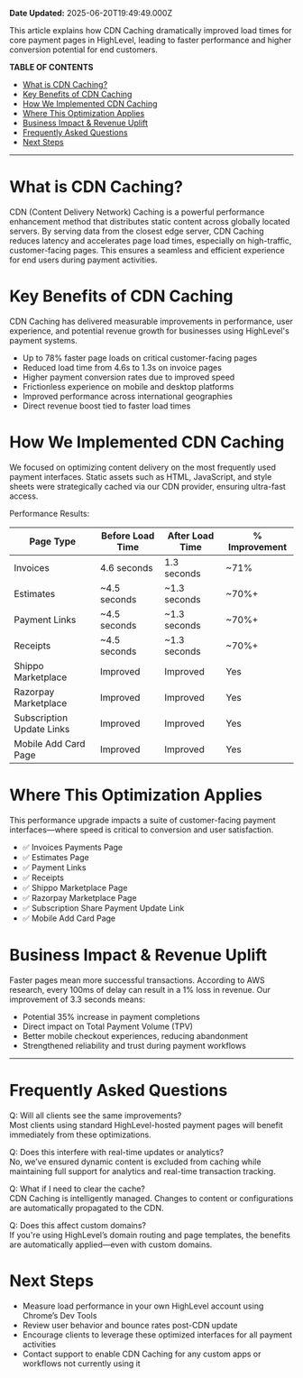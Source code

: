 **Date Updated:** 2025-06-20T19:49:49.000Z

This article explains how CDN Caching dramatically improved load times for core payment pages in HighLevel, leading to faster performance and higher conversion potential for end customers.

**TABLE OF CONTENTS**

* [What is CDN Caching?](#What-is-CDN-Caching?)
* [Key Benefits of CDN Caching](#Key-Benefits-of-CDN-Caching)
* [How We Implemented CDN Caching](#How-We-Implemented-CDN-Caching)
* [Where This Optimization Applies](#Where-This-Optimization-Applies)
* [Business Impact & Revenue Uplift](#Business-Impact-&-Revenue-Uplift)
* [Frequently Asked Questions](#Frequently-Asked-Questions)
* [Next Steps](#Next-Steps)

---

# What is CDN Caching?

CDN (Content Delivery Network) Caching is a powerful performance enhancement method that distributes static content across globally located servers. By serving data from the closest edge server, CDN Caching reduces latency and accelerates page load times, especially on high-traffic, customer-facing pages. This ensures a seamless and efficient experience for end users during payment activities.

# Key Benefits of CDN Caching

CDN Caching has delivered measurable improvements in performance, user experience, and potential revenue growth for businesses using HighLevel's payment systems.

* Up to 78% faster page loads on critical customer-facing pages
* Reduced load time from 4.6s to 1.3s on invoice pages
* Higher payment conversion rates due to improved speed
* Frictionless experience on mobile and desktop platforms
* Improved performance across international geographies
* Direct revenue boost tied to faster load times

# How We Implemented CDN Caching

We focused on optimizing content delivery on the most frequently used payment interfaces. Static assets such as HTML, JavaScript, and style sheets were strategically cached via our CDN provider, ensuring ultra-fast access.

Performance Results:

| Page Type                 | Before Load Time | After Load Time | % Improvement |
| ------------------------- | ---------------- | --------------- | ------------- |
| Invoices                  | 4.6 seconds      | 1.3 seconds     | \~71%         |
| Estimates                 | \~4.5 seconds    | \~1.3 seconds   | \~70%+        |
| Payment Links             | \~4.5 seconds    | \~1.3 seconds   | \~70%+        |
| Receipts                  | \~4.5 seconds    | \~1.3 seconds   | \~70%+        |
| Shippo Marketplace        | Improved         | Improved        | Yes           |
| Razorpay Marketplace      | Improved         | Improved        | Yes           |
| Subscription Update Links | Improved         | Improved        | Yes           |
| Mobile Add Card Page      | Improved         | Improved        | Yes           |

#   

# Where This Optimization Applies

This performance upgrade impacts a suite of customer-facing payment interfaces—where speed is critical to conversion and user satisfaction.

* ✅ Invoices Payments Page
* ✅ Estimates Page
* ✅ Payment Links
* ✅ Receipts
* ✅ Shippo Marketplace Page
* ✅ Razorpay Marketplace Page
* ✅ Subscription Share Payment Update Link
* ✅ Mobile Add Card Page

  
# Business Impact & Revenue Uplift

Faster pages mean more successful transactions. According to AWS research, every 100ms of delay can result in a 1% loss in revenue. Our improvement of 3.3 seconds means:

* Potential 35% increase in payment completions
* Direct impact on Total Payment Volume (TPV)
* Better mobile checkout experiences, reducing abandonment
* Strengthened reliability and trust during payment workflows

---

# Frequently Asked Questions

Q: Will all clients see the same improvements?  
 Most clients using standard HighLevel-hosted payment pages will benefit immediately from these optimizations.

Q: Does this interfere with real-time updates or analytics?  
 No, we’ve ensured dynamic content is excluded from caching while maintaining full support for analytics and real-time transaction tracking.

Q: What if I need to clear the cache?  
 CDN Caching is intelligently managed. Changes to content or configurations are automatically propagated to the CDN.

Q: Does this affect custom domains?  
 If you're using HighLevel’s domain routing and page templates, the benefits are automatically applied—even with custom domains.

# Next Steps

* Measure load performance in your own HighLevel account using Chrome’s Dev Tools
* Review user behavior and bounce rates post-CDN update
* Encourage clients to leverage these optimized interfaces for all payment activities
* Contact support to enable CDN Caching for any custom apps or workflows not currently using it
